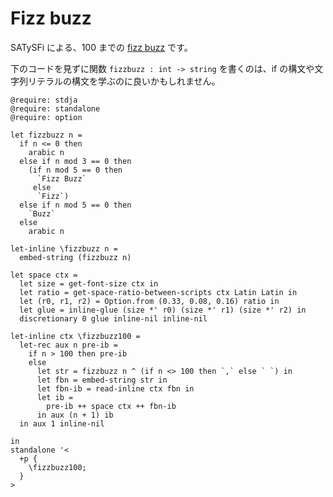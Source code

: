 # Fizz buzz

SATySFi による、100 までの [fizz buzz](https://ja.wikipedia.org/wiki/Fizz_Buzz) です。

下のコードを見ずに関数 `fizzbuzz : int -> string` を書くのは、if の構文や文字列リテラルの構文を学ぶのに良いかもしれません。

<div class="result-size-full" markdown="1">

```satysfi
@require: stdja
@require: standalone
@require: option

let fizzbuzz n =
  if n <= 0 then
    arabic n
  else if n mod 3 == 0 then
    (if n mod 5 == 0 then
      `Fizz Buzz`
     else
      `Fizz`)
  else if n mod 5 == 0 then
    `Buzz`
  else
    arabic n

let-inline \fizzbuzz n =
  embed-string (fizzbuzz n)

let space ctx =
  let size = get-font-size ctx in
  let ratio = get-space-ratio-between-scripts ctx Latin Latin in
  let (r0, r1, r2) = Option.from (0.33, 0.08, 0.16) ratio in
  let glue = inline-glue (size *' r0) (size *' r1) (size *' r2) in
  discretionary 0 glue inline-nil inline-nil

let-inline ctx \fizzbuzz100 =
  let-rec aux n pre-ib =
    if n > 100 then pre-ib
    else
      let str = fizzbuzz n ^ (if n <> 100 then `,` else ` `) in
      let fbn = embed-string str in
      let fbn-ib = read-inline ctx fbn in
      let ib =
        pre-ib ++ space ctx ++ fbn-ib
      in aux (n + 1) ib
  in aux 1 inline-nil

in
standalone '<
  +p {
    \fizzbuzz100;
  }
>
```

</div>

